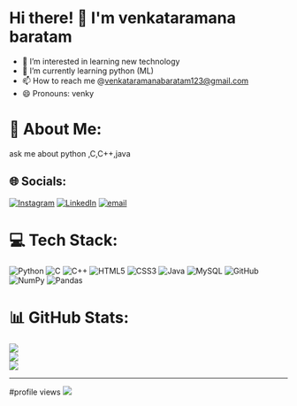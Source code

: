# Hi there! 👋 I'm venkataramana baratam
- 👀 I’m interested in learning new technology
- 🌱 I’m currently learning python (ML)
- 📫 How to reach me @venkataramanabaratam123@gmail.com
- 😄 Pronouns: venky

<!---
Venkatarmana-Baratam/Venkatarmana-Baratam is a ✨ special ✨ repository because its `README.md` (this file) appears on your GitHub profile.
You can click the Preview link to take a look at your changes.
--->
# 💫 About Me:
ask me about python ,C,C++,java<br>


## 🌐 Socials:
[![Instagram](https://img.shields.io/badge/Instagram-%23E4405F.svg?logo=Instagram&logoColor=white)](https://instagram.com/venkataramana_baratam) [![LinkedIn](https://img.shields.io/badge/LinkedIn-%230077B5.svg?logo=linkedin&logoColor=white)](https://www.linkedin.com/in/venkataramana-baratam-b9a6802a9) [![email](https://img.shields.io/badge/Email-D14836?logo=gmail&logoColor=white)](mailto:venkataramanabaratam123@gmail.com) 

# 💻 Tech Stack:
![Python](https://img.shields.io/badge/python-3670A0?style=for-the-badge&logo=python&logoColor=ffdd54) ![C](https://img.shields.io/badge/c-%2300599C.svg?style=for-the-badge&logo=c&logoColor=white) ![C++](https://img.shields.io/badge/c++-%2300599C.svg?style=for-the-badge&logo=c%2B%2B&logoColor=white) ![HTML5](https://img.shields.io/badge/html5-%23E34F26.svg?style=for-the-badge&logo=html5&logoColor=white) ![CSS3](https://img.shields.io/badge/css3-%231572B6.svg?style=for-the-badge&logo=css3&logoColor=white) ![Java](https://img.shields.io/badge/java-%23ED8B00.svg?style=for-the-badge&logo=openjdk&logoColor=white) ![MySQL](https://img.shields.io/badge/mysql-4479A1.svg?style=for-the-badge&logo=mysql&logoColor=white) ![GitHub](https://img.shields.io/badge/github-%23121011.svg?style=for-the-badge&logo=github&logoColor=white) ![NumPy](https://img.shields.io/badge/numpy-%23013243.svg?style=for-the-badge&logo=numpy&logoColor=white) ![Pandas](https://img.shields.io/badge/pandas-%23150458.svg?style=for-the-badge&logo=pandas&logoColor=white)
# 📊 GitHub Stats:
![](https://github-readme-stats.vercel.app/api?username=Venkataramana-Baratam.&theme=dark&hide_border=false&include_all_commits=false&count_private=false)<br/>
![](https://github-readme-streak-stats.herokuapp.com/?user=Venkataramana-Baratam.&theme=dark&hide_border=false)<br/>
![](https://github-readme-stats.vercel.app/api/top-langs/?username=Venkataramana-Baratam.&theme=dark&hide_border=false&include_all_commits=false&count_private=false&layout=compact)



---
#profile views 
[![](https://visitcount.itsvg.in/api?id=Venkataramana-Baratam.&icon=0&color=0)](https://visitcount.itsvg.in)

<!-- Proudly created with GPRM ( https://gprm.itsvg.in ) -->
